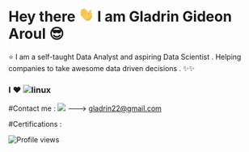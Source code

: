 # Hey there <img src = "https://raw.githubusercontent.com/ABSphreak/ABSphreak/master/gifs/Hi.gif" width = 30px></img> I am Gladrin Gideon Aroul :sunglasses:
:star: I am a self-taught Data Analyst and aspiring Data Scientist . Helping companies to take awesome data driven decisions .
✨✨
### I :heart: <img alt="linux" src="https://img.shields.io/badge/Linux-FCC624?style=for-the-badge&logo=linux&logoColor=black"/>

#Contact me :
<img src = "https://img.shields.io/badge/Messenger-00B2FF?style=for-the-badge&logo=messenger&logoColor=white"> ---> gladrin22@gmail.com

#Certifications :

![Profile views](https://gpvc.arturio.dev/Gladrin22)

